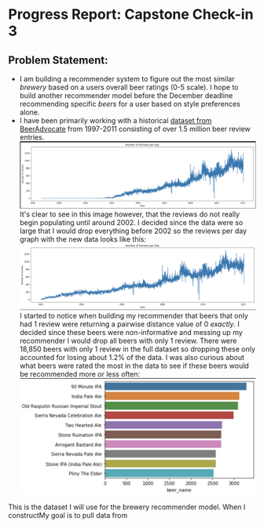 # Progress Report: Capstone Check-in 3

## Problem Statement: 
- I am building a recommender system to figure out the most similar <em>brewery</em> based on a users overall beer ratings (0-5 scale). I hope to build another recommender model before the December deadline recommending specific <em>beers</em> for a user based on style preferences alone.
- I have been primarily working with a historical [dataset from BeerAdvocate](https://www.kaggle.com/rdoume/beerreviews) from 1997-2011 consisting of over 1.5 million beer review entries. 
![](beer_reviews_day.png)
It's clear to see in this image however, that the reviews do not really begin populating until around 2002. I decided since the data were so large that I would drop everything before 2002 so the reviews per day graph with the new data looks like this:
![](beer_reviews_day_short.png)
I started to notice when building my recommender that beers that only had 1 review were returning a pairwise distance value of 0 <em>exactly</em>. I decided since these beers were non-informative and messing up my recommender I would drop all beers with only 1 review. There were 18,850 beers with only 1 review in the full dataset so dropping these only accounted for losing about 1.2% of the data. I was also curious about what beers were rated the most in the data to see if these beers would be recommended more or less often:
![](most_rated_beers.png)

This is the dataset I will use for the brewery recommender model. When I constructMy goal is to pull data from 